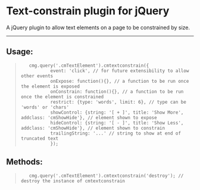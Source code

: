 Text-constrain plugin for jQuery
===========================

A jQuery plugin to allow text elements on a page to be constrained by size.

***

## Usage:

>        cmg.query('.cmTextElement').cmtextconstrain({
>                event: 'click', // for future extensibility to allow other events
>                onExpose: function(){}, // a function to be run once the element is exposed
>                onConstrain: function(){}, // a function to be run once the element is constrained
>                restrict: {type: 'words', limit: 6}, // type can be 'words' or 'chars'
>                showControl: {string: '[ + ]', title: 'Show More', addclass: 'cmShowHide'}, // element shown to expose
>                hideControl: {string: '[ - ]', title: 'Show Less', addclass: 'cmShowHide'}, // element shown to constrain
>                trailingString: '...' // string to show at end of truncated text
>                });

## Methods:

>        cmg.query('.cmTextElement').cmtextconstrain('destroy'); // destroy the instance of cmtextconstrain